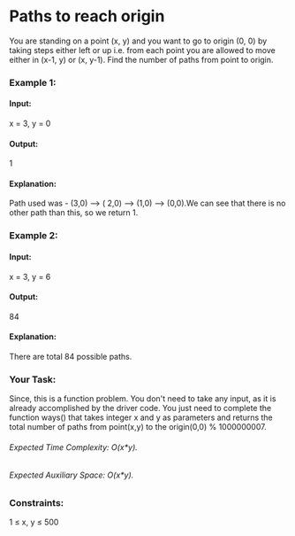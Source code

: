 # Paths to reach origin
You are standing on a point (x, y) and you want to go to origin (0, 0) by taking steps either left or up i.e. from each point you are allowed to move either in (x-1, y) or (x, y-1). Find the number of paths from point to origin.

### Example 1:
#### Input:
x = 3, y = 0 
#### Output: 
1
#### Explanation: 
Path used was -  (3,0)  --> ( 2,0) --> (1,0) --> (0,0).We can see that there is no other path than this, so we return 1.

### Example 2:
#### Input:
x = 3, y = 6
#### Output: 
84 
#### Explanation:
There are total 84 possible paths.

### Your Task:
Since, this is a function problem. You don't need to take any input, as it is already accomplished by the driver code. You just need to complete the function ways() that takes integer x and  y as parameters and returns the total number of paths from point(x,y) to the origin(0,0) % 1000000007.

###### Expected Time Complexity: O(x*y).
###### Expected Auxiliary Space: O(x*y).

### Constraints:
1 ≤ x, y ≤ 500

